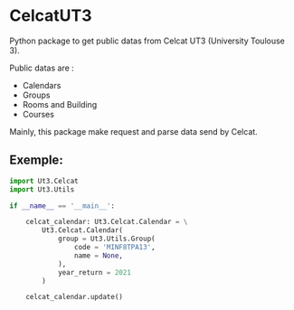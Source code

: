 # CelcatUT3

Python package to get public datas from Celcat UT3 (University Toulouse 3).

Public datas are :
- Calendars
- Groups
- Rooms and Building
- Courses

Mainly, this package make request and parse data send by Celcat.

## Exemple:

```py
import Ut3.Celcat
import Ut3.Utils

if __name__ == '__main__':

    celcat_calendar: Ut3.Celcat.Calendar = \
        Ut3.Celcat.Calendar(
            group = Ut3.Utils.Group(
                code = 'MINF8TPA13',
                name = None,
            ),
            year_return = 2021
        )

    celcat_calendar.update()
```